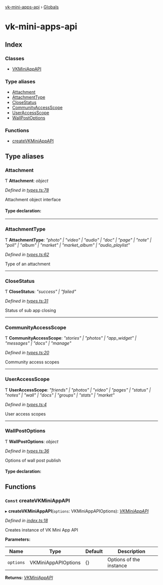 [vk-mini-apps-api](README.md) › [Globals](globals.md)

# vk-mini-apps-api

## Index

### Classes

* [VKMiniAppAPI](classes/vkminiappapi.md)

### Type aliases

* [Attachment](globals.md#attachment)
* [AttachmentType](globals.md#attachmenttype)
* [CloseStatus](globals.md#closestatus)
* [CommunityAccessScope](globals.md#communityaccessscope)
* [UserAccessScope](globals.md#useraccessscope)
* [WallPostOptions](globals.md#wallpostoptions)

### Functions

* [createVKMiniAppAPI](globals.md#const-createvkminiappapi)

## Type aliases

###  Attachment

Ƭ **Attachment**: *object*

*Defined in [types.ts:78](https://github.com/VKCOM/vk-mini-apps-api/blob/0cedf89/src/types.ts#L78)*

Attachment object interface

#### Type declaration:

___

###  AttachmentType

Ƭ **AttachmentType**: *"photo" | "video" | "audio" | "doc" | "page" | "note" | "poll" | "album" | "market" | "market_album" | "audio_playlist"*

*Defined in [types.ts:62](https://github.com/VKCOM/vk-mini-apps-api/blob/0cedf89/src/types.ts#L62)*

Type of an attachment

___

###  CloseStatus

Ƭ **CloseStatus**: *"success" | "failed"*

*Defined in [types.ts:31](https://github.com/VKCOM/vk-mini-apps-api/blob/0cedf89/src/types.ts#L31)*

Status of sub app closing

___

###  CommunityAccessScope

Ƭ **CommunityAccessScope**: *"stories" | "photos" | "app_widget" | "messages" | "docs" | "manage"*

*Defined in [types.ts:20](https://github.com/VKCOM/vk-mini-apps-api/blob/0cedf89/src/types.ts#L20)*

Community access scopes

___

###  UserAccessScope

Ƭ **UserAccessScope**: *"friends" | "photos" | "video" | "pages" | "status" | "notes" | "wall" | "docs" | "groups" | "stats" | "market"*

*Defined in [types.ts:4](https://github.com/VKCOM/vk-mini-apps-api/blob/0cedf89/src/types.ts#L4)*

User access scopes

___

###  WallPostOptions

Ƭ **WallPostOptions**: *object*

*Defined in [types.ts:36](https://github.com/VKCOM/vk-mini-apps-api/blob/0cedf89/src/types.ts#L36)*

Options of wall post publish

#### Type declaration:

## Functions

### `Const` createVKMiniAppAPI

▸ **createVKMiniAppAPI**(`options`: VKMiniAppAPIOptions): *[VKMiniAppAPI](classes/vkminiappapi.md)*

*Defined in [index.ts:18](https://github.com/VKCOM/vk-mini-apps-api/blob/0cedf89/src/index.ts#L18)*

Creates instance of VK Mini App API

**Parameters:**

Name | Type | Default | Description |
------ | ------ | ------ | ------ |
`options` | VKMiniAppAPIOptions |  {} | Options of the instance  |

**Returns:** *[VKMiniAppAPI](classes/vkminiappapi.md)*
